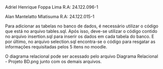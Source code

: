 Adriel Henrique Foppa Lima   R.A: 24.122.096-1

Alan Mantelatto Mlatisuma    R.A: 24.122.015-1


Para adicionar as tabelas no banco de dados, é necessário utilizar o código que está no arquivo tables.sql.
Após isso, deve-se utilizar o código contido no arquivo insertion.sql para inserir os dados em cada tabela do banco.
E por último, no arquivo selection.sql encontra-se o código para resgatar as informações requisitadas pelos 5 itens no moodle.

O diagrama relacional pode ser acessado pelo arquivo Diagrama Relacional - Projeto BD.png junto com os demais arquivos.